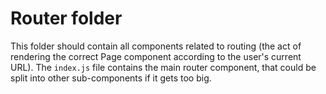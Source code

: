 # Router folder

This folder should contain all components related to routing (the act of rendering the correct Page component according to the user's current URL). The `index.js` file contains the main router component, that could be split into other sub-components if it gets too big.